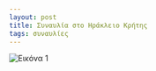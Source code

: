 ```yaml
---
layout: post
title: Συναυλία στο Ηράκλειο Κρήτης
tags: συναυλίες
---
```


![Εικόνα 1](https://chief.github.io/public/images/lives/01-07-2023.jpg)
